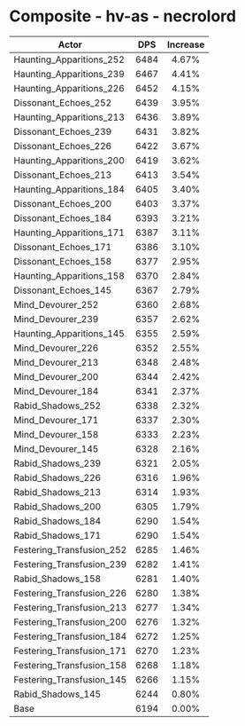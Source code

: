 # Composite - hv-as - necrolord
| Actor | DPS | Increase |
|---|:---:|:---:|
|Haunting_Apparitions_252|6484|4.67%|
|Haunting_Apparitions_239|6467|4.41%|
|Haunting_Apparitions_226|6452|4.15%|
|Dissonant_Echoes_252|6439|3.95%|
|Haunting_Apparitions_213|6436|3.89%|
|Dissonant_Echoes_239|6431|3.82%|
|Dissonant_Echoes_226|6422|3.67%|
|Haunting_Apparitions_200|6419|3.62%|
|Dissonant_Echoes_213|6413|3.54%|
|Haunting_Apparitions_184|6405|3.40%|
|Dissonant_Echoes_200|6403|3.37%|
|Dissonant_Echoes_184|6393|3.21%|
|Haunting_Apparitions_171|6387|3.11%|
|Dissonant_Echoes_171|6386|3.10%|
|Dissonant_Echoes_158|6377|2.95%|
|Haunting_Apparitions_158|6370|2.84%|
|Dissonant_Echoes_145|6367|2.79%|
|Mind_Devourer_252|6360|2.68%|
|Mind_Devourer_239|6357|2.62%|
|Haunting_Apparitions_145|6355|2.59%|
|Mind_Devourer_226|6352|2.55%|
|Mind_Devourer_213|6348|2.48%|
|Mind_Devourer_200|6344|2.42%|
|Mind_Devourer_184|6341|2.37%|
|Rabid_Shadows_252|6338|2.32%|
|Mind_Devourer_171|6337|2.30%|
|Mind_Devourer_158|6333|2.23%|
|Mind_Devourer_145|6328|2.16%|
|Rabid_Shadows_239|6321|2.05%|
|Rabid_Shadows_226|6316|1.96%|
|Rabid_Shadows_213|6314|1.93%|
|Rabid_Shadows_200|6305|1.79%|
|Rabid_Shadows_184|6290|1.54%|
|Rabid_Shadows_171|6290|1.54%|
|Festering_Transfusion_252|6285|1.46%|
|Festering_Transfusion_239|6282|1.41%|
|Rabid_Shadows_158|6281|1.40%|
|Festering_Transfusion_226|6280|1.38%|
|Festering_Transfusion_213|6277|1.34%|
|Festering_Transfusion_200|6276|1.32%|
|Festering_Transfusion_184|6272|1.25%|
|Festering_Transfusion_171|6270|1.23%|
|Festering_Transfusion_158|6268|1.18%|
|Festering_Transfusion_145|6266|1.15%|
|Rabid_Shadows_145|6244|0.80%|
|Base|6194|0.00%|

